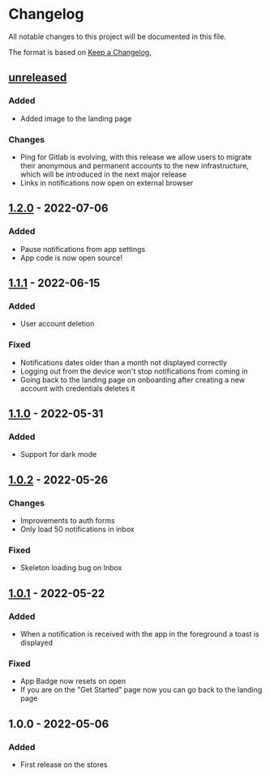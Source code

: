 # Changelog

All notable changes to this project will be documented in this file.

The format is based on [Keep a Changelog](https://keepachangelog.com/en/1.0.0/),

## [unreleased]

### Added

- Added image to the landing page

### Changes

- Ping for Gitlab is evolving, with this release we allow users to migrate their anonymous and permanent accounts to the new infrastructure, which will be introduced in the next major release
- Links in notifications now open on external browser

## [1.2.0] - 2022-07-06

### Added

- Pause notifications from app settings
- App code is now open source!

## [1.1.1] - 2022-06-15

### Added

- User account deletion

### Fixed

- Notifications dates older than a month not displayed correctly
- Logging out from the device won't stop notifications from coming in
- Going back to the landing page on onboarding after creating a new account with credentials deletes it

## [1.1.0] - 2022-05-31

### Added

- Support for dark mode

## [1.0.2] - 2022-05-26

### Changes

- Improvements to auth forms
- Only load 50 notifications in inbox

### Fixed

- Skeleton loading bug on Inbox

## [1.0.1] - 2022-05-22

### Added

- When a notification is received with the app in the foreground a toast is displayed

### Fixed

- App Badge now resets on open
- If you are on the "Get Started" page now you can go back to the landing page

## 1.0.0 - 2022-05-06

### Added

- First release on the stores

[unreleased]: https://github.com/zaniluca/ping-4-gitlab/compare/v1.2.1...HEAD
[1.0.1]: https://github.com/zaniluca/ping-4-gitlab/releases/tag/v1.0.1
[1.0.2]: https://github.com/zaniluca/ping-4-gitlab/releases/tag/v1.0.2
[1.1.0]: https://github.com/zaniluca/ping-4-gitlab/releases/tag/v1.1.0
[1.1.1]: https://github.com/zaniluca/ping-4-gitlab/releases/tag/v1.1.1
[1.2.0]: https://github.com/zaniluca/ping-4-gitlab/releases/tag/v1.2.0
[1.2.1]: https://github.com/zaniluca/ping-4-gitlab/releases/tag/v1.2.1
